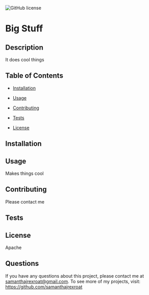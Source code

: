 
![GitHub license](https://img.shields.io/badge/license-Apache-blue.svg)
# Big Stuff

## Description 
It does cool things

## Table of Contents
* [Installation](#installation)
* [Usage](#usage)
* [Contributing](#contributing)
* [Tests](#tests)

* [License](#license)

    
## Installation


## Usage
Makes things cool

## Contributing
Please contact me

## Tests



 ## License 
 Apache

## Questions
If you have any questions about this project, please contact me at samanthajrexroat@gmail.com.
To see more of my projects, visit: https://github.com/samanthajrexroat
